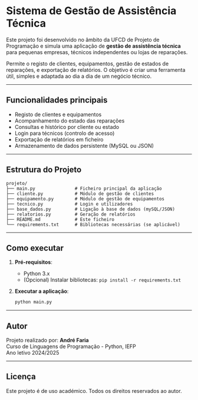 # Sistema de Gestão de Assistência Técnica

Este projeto foi desenvolvido no âmbito da UFCD de Projeto de Programação e simula uma aplicação de **gestão de assistência técnica** para pequenas empresas, técnicos independentes ou lojas de reparações.

Permite o registo de clientes, equipamentos, gestão de estados de reparações, e exportação de relatórios. O objetivo é criar uma ferramenta útil, simples e adaptada ao dia a dia de um negócio técnico.

---

## Funcionalidades principais

- Registo de clientes e equipamentos
- Acompanhamento do estado das reparações
- Consultas e histórico por cliente ou estado
- Login para técnicos (controlo de acesso)
- Exportação de relatórios em ficheiro
- Armazenamento de dados persistente (MySQL ou JSON)

---

## Estrutura do Projeto

```
projeto/
├── main.py               # Ficheiro principal da aplicação
├── cliente.py            # Módulo de gestão de clientes
├── equipamento.py        # Módulo de gestão de equipamentos
├── tecnico.py            # Login e utilizadores
├── base_dados.py         # Ligação à base de dados (mySQL/JSON)
├── relatorios.py         # Geração de relatórios
├── README.md             # Este ficheiro
└── requirements.txt      # Bibliotecas necessárias (se aplicável)
```

---

## Como executar

1. **Pré-requisitos**:
   - Python 3.x
   - (Opcional) Instalar bibliotecas: `pip install -r requirements.txt`

2. **Executar a aplicação**:
   ```bash
   python main.py
   ```

---

## Autor

Projeto realizado por: **André Faria**  
Curso de Linguagens de Programação - Python, IEFP  
Ano letivo 2024/2025

---

## Licença

Este projeto é de uso académico. Todos os direitos reservados ao autor.



